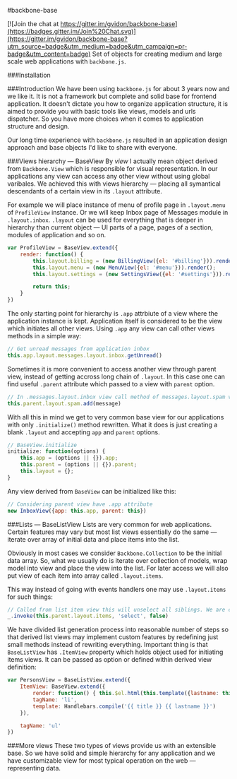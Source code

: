 #backbone-base

[![Join the chat at https://gitter.im/gvidon/backbone-base](https://badges.gitter.im/Join%20Chat.svg)](https://gitter.im/gvidon/backbone-base?utm_source=badge&utm_medium=badge&utm_campaign=pr-badge&utm_content=badge)
Set of objects for creating medium and large scale web applications with ```backbone.js```.

###Installation

###Introduction
We have been using ```backbone.js``` for about 3 years now and we like it. It is
not a framework but complete and solid base for frontend application. It doesn't
dictate you how to organize application structure, it is aimed to provide you with
basic tools like views, models and urls dispatcher. So you have more choices when
it comes to application structure and design.

Our long time experience with ```backbone.js``` resulted in an application design approach
and base objects I'd like to share with everyone.

###Views hierarchy — BaseView
By *view* I actually mean object derived from ```Backbone.View``` which is responsible
for visual representation. In our applications any view can access any other view
without using global varibales. We achieved this with views hierarchy — placing all
symantical descendants of a certain view in its ```.layout``` attribute.

For example we will place instance of menu of profile page in
```.layout.menu``` of ```ProfileView``` instance. Or we will keep Inbox page of Messages
module in ```.layout.inbox```. ```.layout``` can be used for everything
that is deeper in hierarchy than current object — UI parts of a page, pages
of a section, modules of application and so on.

```javascript
var ProfileView = BaseView.extend({
	render: function() {
		this.layout.billing = (new BillingView({el: '#billing'})).render();
		this.layout.menu = (new MenuView({el: '#menu'})).render();
		this.layout.settings = (new SettingsView({el: '#settings'})).render();

		return this;
	}
})
```

The only starting point for hierarchy is ```.app``` attrbiute of a view where the application
instance is kept. Application itself is considered to be the view which initiates all other views.
Using ```.app``` any view can call other views methods in a simple way:

```javascript
// Get unread messages from application inbox
this.app.layout.messages.layout.inbox.getUnread()
```

Sometimes it is more convenient to access another view through parent view, instead of getting
accross long chain of ```.layout```. In this case one can find useful ```.parent```
attribute which passed to a view with ```parent``` option.

```javascript
// In .messages.layout.inbox view call method of messages.layout.spam view — put message in a spam box
this.parent.layout.spam.add(message)
```

With all this in mind we get to very common base view for our applications with only ```.initialize()```
method rewritten. What it does is just creating a blank ```.layout``` and accepting ```app```
and ```parent``` options.

```javascript
// BaseView.initialize
initialize: function(options) {
	this.app = (options || {}).app;
	this.parent = (options || {}).parent;
	this.layout = {};
}
```

Any view derived from ```BaseView``` can be initialized like this:

```javascript
// Considering parent view have .app attribute
new InboxView({app: this.app, parent: this})
```

###Lists — BaseListView
Lists are very common for web applications. Certain features may vary but most
list views essentially do the same — iterate over array of initial data and place
items into the list.

Obviously in most cases we consider ```Backbone.Collection```
to be the initial data array. So, what we usually do is iterate over collection of models,
wrap model into view and place the view into the list. For later access
we will also put view of each item into array called ```.layout.items```.

This way instead of going with events handlers one may use ```.layout.items``` for such things:
```javascript
// Called from list item view this will unselect all siblings. We are crazy about underscore.js
_.invoke(this.parent.layout.items, 'select', false)
```

We have divided list generation process into reasonable number of steps so that derived
list views may implement custom features by redefining just small methods instead of rewriting
everything. Important thing is that ```BaseListView``` has ```.ItemView``` property
which holds object used for initiating items views. It can be passed as option or defined
within derived view definition:

```javascript
var PersonsView = BaseListView.extend({
	ItemView: BaseView.extend({
		render: function() { this.$el.html(this.template({lastname: this.model.get('lastname'), title: this.model.get('title')})) },
		tagName: 'li',
		template: Handlebars.compile('{{ title }} {{ lastname }}')
	}),

	tagName: 'ul'
})
```

###More views
These two types of views provide us with an extensible base. So we have solid and simple
hierarchy for any application and we have customizable view for most typical
operation on the web — representing data.
